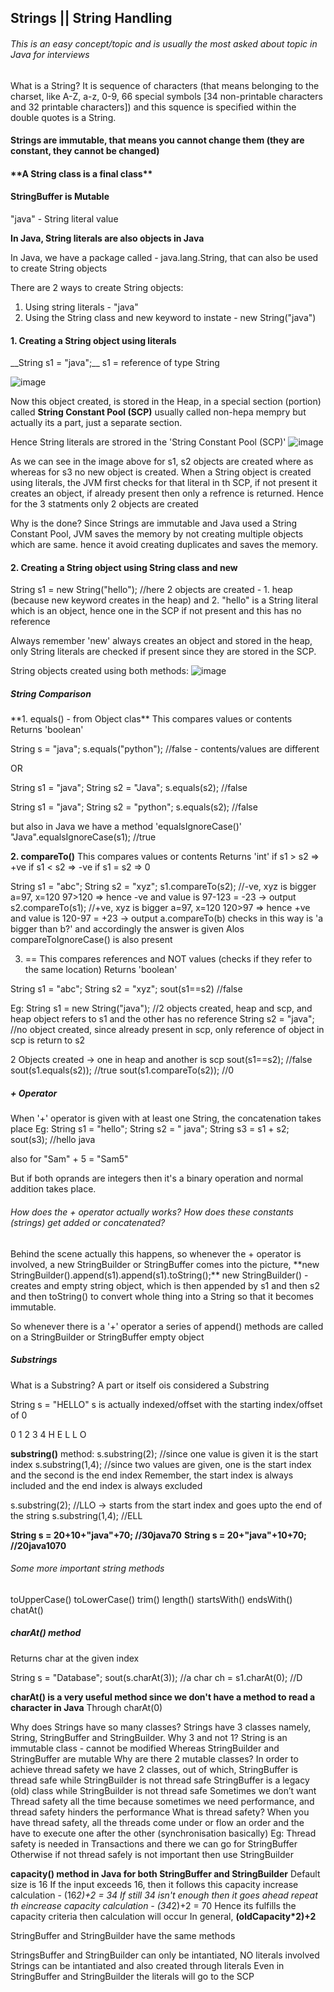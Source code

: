 <h2>Strings || String Handling</h2>

<h6>This is an easy concept/topic and is usually the most asked about topic in Java for interviews</h6>


What is a String?
It is sequence of characters (that means belonging to the charset, like A-Z, a-z, 0-9, 66 special symbols [34 non-printable characters and 32 printable characters]) and this squence is specified within the double quotes is a String.

<h4>Strings are immutable, that means you cannot change them (they are constant, they cannot be changed)<h4>
**A String class is a final class**


<h4>StringBuffer is Mutable</h4>

"java" - String literal value

**In Java, String literals are also objects in Java**

In Java, we have a package called - java.lang.String, that can also be used to create String objects

There are 2 ways to create String objects:
 1. Using string literals - "java"
 2. Using the String class and new keyword to instate - new String("java")
 
 
<h4>1. Creating a String object using literals</h4>
__String s1 = "java";__
s1 =  reference of type String

![image](https://user-images.githubusercontent.com/83197830/232150354-d7335f2d-4185-487e-a971-d89ba6bd25b7.png)

Now this object created, is stored in the Heap, in a special section (portion) called **String Constant Pool (SCP)** usually called non-hepa mempry but actually its a part, just a separate section.

Hence String literals are strored in the 'String Constant Pool (SCP)'
![image](https://user-images.githubusercontent.com/83197830/232153224-770efbe8-0a7c-4e4e-8602-703f2be7557c.png)

As we can see in the image above for s1, s2 objects are created where as whereas for s3 no new object is created. When a String object is created using literals, the JVM first checks for that literal in th SCP, if not present it creates an object, if already present then only a refrence is returned.
Hence for the 3 statments only 2 objects are created

Why is the done?
Since Strings are immutable and Java used a String Constant Pool, JVM saves the memory by not creating multiple objects which are same. hence it avoid creating duplicates and saves the memory.


<h4>2. Creating a String object using String class and new</h4>
String s1 = new String("hello");   //here 2 objects are created - 1. heap (because new keyword creates in the heap) and 2. "hello" is a String literal which is an object, hence one in the SCP if not present and this has no reference

Always remember 'new' always creates an object and stored in the heap, only String literals are checked if present since they are stored in the SCP.

String objects created using both methods:
![image](https://user-images.githubusercontent.com/83197830/232161862-a21b225a-2f6f-42d7-ab70-bdeb1d84d339.png)






<h5>String Comparison</h5>
**1. equals() - from Object clas**
This compares values or contents
Returns 'boolean'

String s = "java";
s.equals("python"); //false - contents/values are different

OR

String s1 = "java";
String s2 = "Java";
s.equals(s2); //false

String s1 = "java";
String s2 = "python";
s.equals(s2); //false

but also in Java we have a method 'equalsIgnoreCase()'
"Java".equalsIgnoreCase(s1); //true


**2. compareTo()**
This compares values or contents
Returns 'int'
if s1 > s2 => +ve
if s1 < s2 => -ve
if s1 = s2 => 0

String s1 = "abc";
String s2 = "xyz";
s1.compareTo(s2); //-ve, xyz is bigger a=97, x=120 97>120 => hence -ve and value is 97-123 = -23 -> output
s2.compareTo(s1); //+ve, xyz is bigger a=97, x=120 120>97 => hence +ve and value is 120-97 = +23 -> output
a.compareTo(b) checks in this way is 'a bigger than b?' and accordingly the answer is given
Alos compareToIgnoreCase() is also present

3. ==
This compares references and NOT values (checks if they refer to the same location)
Returns 'boolean'

String s1 = "abc";
String s2 = "xyz";
sout(s1==s2) //false


Eg:
String s1 = new String("java"); //2 objects created, heap and scp, and heap object refers to s1 and the other has no reference
String s2 = "java"; //no object created, since already present in scp, only reference of object in scp is return to s2

2 Objects created -> one in heap and another is scp
sout(s1==s2); //false
sout(s1.equals(s2)); //true
sout(s1.compareTo(s2)); //0


<h5>+ Operator</h5>
When '+' operator is given with at least one String, the concatenation takes place
Eg:
String s1 = "hello";
String s2 = " java";
String s3 = s1 + s2;
sout(s3); //hello java

also for "Sam" + 5 = "Sam5"

But if both oprands are integers then it's a binary operation and normal addition takes place.

<h6>How does the + operator actually works? How does these constants (strings) get added or concatenated?</h6>
Behind the scene actually this happens,
so whenever the + operator is involved, a new StringBuilder or StringBuffer comes into the picture,
**new StringBuilder().append(s1).append(s1).toString();**
new StringBuilder() - creates and empty string object, which is then appended by s1 and then s2 and then toString() to convert whole thing into a String so that it becomes immutable.

So whenever there is a '+' operator a series of append() methods are called on a StringBuilder or StringBuffer empty object



<h5>Substrings</h5>
What is a Substring?
A part or itself ois considered a Substring

String s = "HELLO"
s is actually indexed/offset with the starting index/offset of 0

0 1 2 3 4
H E L L O

**substring()** method:
s.substring(2); //since one value is given it is the start index
s.substring(1,4); //since two values are given, one is the start index and the second is the end index
Remember, the start index is always included and the end index is always excluded

s.substring(2); //LLO -> starts from the start index and goes upto the end of the string
s.substring(1,4); //ELL


**String s = 20+10+"java"+70;   //30java70**
**String s = 20+"java"+10+70;   //20java1070**

<h6>Some more important string methods</h6>
toUpperCase()
toLowerCase()
trim()
length()
startsWith()
endsWith()
chatAt()


<h5>charAt() method</h5>
Returns char at the given index

String s = "Database";
sout(s.charAt(3));  //a
char ch = s1.charAt(0); //D

**charAt() is a very useful method since we don't have a method to read a character in Java**
Through charAt(0)


Why does Strings have so many classes?
Strings have 3 classes namely, String, StringBuffer and StringBuilder.
Why 3 and not 1?
String is an immutable class - cannot be modified
Whereas StringBuilder and StringBuffer are mutable
Why are there 2 mutable classes?
In order to achieve thread safety we have 2 classes, out of which, StringBuffer is thread safe while StringBuilder is not thread safe
StringBuffer is a legacy (old) class while StringBuilder is not thread safe
Sometimes we don’t want Thread safety all the time because sometimes we need performance, and thread safety hinders the performance
What is thread safety?
When you have thread safety, all the threads come under or flow an order and the have to execute one after the other (synchronisation basically)
Eg: Thread safety is needed in Transactions and there we can go for StringBuffer
Otherwise if not thread safely is not important then use StringBuilder

 
**capacity() method in Java for both StringBuffer and StringBuilder**
 Default size is 16
 If the input exceeds 16, then it follows this capacity increase calculation - (16*2)+2 = 34
 If still 34 isn't enough then it goes ahead repeat th eincrease capacity calculation - (34*2)+2 = 70
 Hence its fulfills the capacity criteria then calculation will occur
 In general,     **(oldCapacity*2)+2**
 
 StringBuffer and StringBuilder have the same methods
 
 
 StringsBuffer and StringBuilder can only be intantiated, NO literals involved
 Strings can be intantiated and also created through literals
 Even in StringBuffer and StringBuilder the literals will go to the SCP
